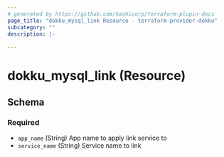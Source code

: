 ```yaml
---
# generated by https://github.com/hashicorp/terraform-plugin-docs
page_title: "dokku_mysql_link Resource - terraform-provider-dokku"
subcategory: ""
description: |-
  
---
```


# dokku_mysql_link (Resource)





<!-- schema generated by tfplugindocs -->
## Schema

### Required

- `app_name` (String) App name to apply link service to
- `service_name` (String) Service name to link


